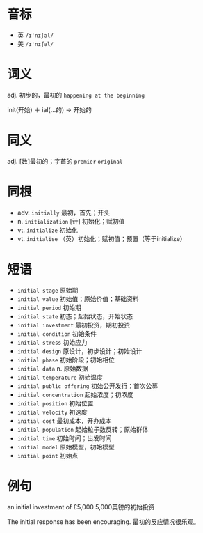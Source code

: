 # 音标

- 英 `/ɪ'nɪʃəl/`
- 美 `/ɪ'nɪʃəl/`

# 词义

adj. 初步的，最初的
`happening at the beginning`



init(开始) ＋ ial(…的) → 开始的

# 同义

adj. [数]最初的；字首的
`premier` `original`

# 同根

- adv. `initially` 最初，首先；开头
- n. `initialization` [计] 初始化；赋初值
- vt. `initialize` 初始化
- vt. `initialise` （英）初始化；赋初值；预置（等于initialize）

# 短语

- `initial stage` 原始期
- `initial value` 初始值；原始价值；基础资料
- `initial period` 初始期
- `initial state` 初态；起始状态，开始状态
- `initial investment` 最初投资，期初投资
- `initial condition` 初始条件
- `initial stress` 初始应力
- `initial design` 原设计，初步设计；初始设计
- `initial phase` 初始阶段；初始相位
- `initial data` n. 原始数据
- `initial temperature` 初始温度
- `initial public offering` 初始公开发行；首次公募
- `initial concentration` 起始浓度；初浓度
- `initial position` 初始位置
- `initial velocity` 初速度
- `initial cost` 最初成本，开办成本
- `initial population` 起始粒子数反转；原始群体
- `initial time` 初始时间；出发时间
- `initial model` 原始模型，初始模型
- `initial point` 初始点

# 例句

an initial investment of £5,000
5,000英镑的初始投资

The initial response has been encouraging.
最初的反应情况很乐观。


